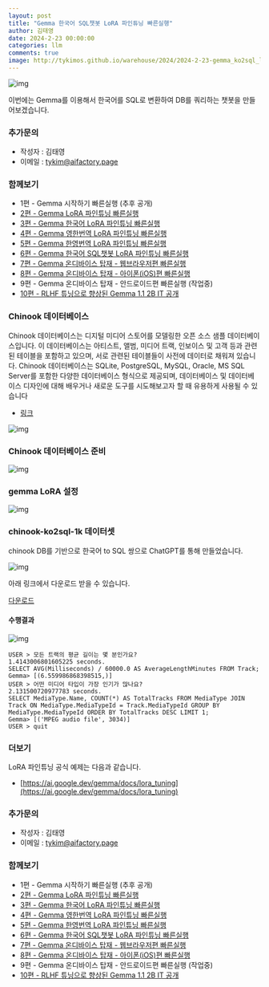 ```yaml
---
layout: post
title: "Gemma 한국어 SQL챗봇 LoRA 파인튜닝 빠른실행"
author: 김태영
date: 2024-2-23 00:00:00
categories: llm
comments: true
image: http://tykimos.github.io/warehouse/2024/2024-2-23-gemma_ko2sql_lora_fine_tuning_fast_execute_title_1.png
---
```

 
![img](http://tykimos.github.io/warehouse/2024/2024-2-23-gemma_ko2sql_lora_fine_tuning_fast_execute_title_1.png)

이번에는 Gemma를 이용해서 한국어를 SQL로 변환하여 DB를 쿼리하는 챗봇을 만들어보겠습니다.

### 추가문의

* 작성자 : 김태영
* 이메일 : tykim@aifactory.page

### 함께보기

* 1편 - Gemma 시작하기 빠른실행 (추후 공개)
* [2편 - Gemma LoRA 파인튜닝 빠른실행](https://tykimos.github.io/2024/02/22/gemma_lora_fine_tuning_fast_execute/)
* [3편 - Gemma 한국어 LoRA 파인튜닝 빠른실행](https://tykimos.github.io/2024/02/22/gemma_korean_lora_fine_tuning_fast_execute/)
* [4편 - Gemma 영한번역 LoRA 파인튜닝 빠른실행](https://tykimos.github.io/2024/02/22/gemma_en2ko_lora_fine_tuning_fast_execute/)
* [5편 - Gemma 한영번역 LoRA 파인튜닝 빠른실행](https://tykimos.github.io/2024/02/22/gemma_ko2en_lora_fine_tuning_fast_execute/)
* [6편 - Gemma 한국어 SQL챗봇 LoRA 파인튜닝 빠른실행](https://tykimos.github.io/2024/02/23/gemma_ko2sql_lora_fine_tuning_fast_execute/)
* [7편 - Gemma 온디바이스 탑재 - 웹브라우저편 빠른실행](https://tykimos.github.io/2024/04/02/gemma_ondevice_webbrowser_fast_execute/)
* [8편 - Gemma 온디바이스 탑재 - 아이폰(iOS)편 빠른실행](https://tykimos.github.io/2024/04/05/local_llm_installed_on_my_iphone_gemma_2b/)
* 9편 - Gemma 온디바이스 탑재 - 안드로이드편 빠른실행 (작업중)
* [10편 - RLHF 튜닝으로 향상된 Gemma 1.1 2B IT 공개](https://tykimos.github.io/2024/04/08/rlhf_tuning_enhanced_gemma_1.1_2b_it_release/)

### Chinook 데이터베이스

Chinook 데이터베이스는 디지털 미디어 스토어를 모델링한 오픈 소스 샘플 데이터베이스입니다. 이 데이터베이스는 아티스트, 앨범, 미디어 트랙, 인보이스 및 고객 등과 관련된 테이블을 포함하고 있으며, 서로 관련된 테이블들이 사전에 데이터로 채워져 있습니다. Chinook 데이터베이스는 SQLite, PostgreSQL, MySQL, Oracle, MS SQL Server를 포함한 다양한 데이터베이스 형식으로 제공되며, 데이터베이스 및 데이터베이스 디자인에 대해 배우거나 새로운 도구를 시도해보고자 할 때 유용하게 사용될 수 있습니다

* [링크](https://github.com/lerocha/chinook-database)

![img](https://private-user-images.githubusercontent.com/135025/299867754-cea7a05a-5c36-40cd-84c7-488307a123f4.png?jwt=eyJhbGciOiJIUzI1NiIsInR5cCI6IkpXVCJ9.eyJpc3MiOiJnaXRodWIuY29tIiwiYXVkIjoicmF3LmdpdGh1YnVzZXJjb250ZW50LmNvbSIsImtleSI6ImtleTUiLCJleHAiOjE3MDg4MzE1MjksIm5iZiI6MTcwODgzMTIyOSwicGF0aCI6Ii8xMzUwMjUvMjk5ODY3NzU0LWNlYTdhMDVhLTVjMzYtNDBjZC04NGM3LTQ4ODMwN2ExMjNmNC5wbmc_WC1BbXotQWxnb3JpdGhtPUFXUzQtSE1BQy1TSEEyNTYmWC1BbXotQ3JlZGVudGlhbD1BS0lBVkNPRFlMU0E1M1BRSzRaQSUyRjIwMjQwMjI1JTJGdXMtZWFzdC0xJTJGczMlMkZhd3M0X3JlcXVlc3QmWC1BbXotRGF0ZT0yMDI0MDIyNVQwMzIwMjlaJlgtQW16LUV4cGlyZXM9MzAwJlgtQW16LVNpZ25hdHVyZT04NjcyMTQwMjMwMDJmMWEzMTBjZDgwODIxYzQ5MmM2OWM4Y2E2ZTYxM2Q4OTMxZjRhMWJmZjNjZjMwMjE3N2ZlJlgtQW16LVNpZ25lZEhlYWRlcnM9aG9zdCZhY3Rvcl9pZD0wJmtleV9pZD0wJnJlcG9faWQ9MCJ9.gV60AZa4xmPBr83BAdN6doj3XJwq2TtaZ681GFFWIfo)

### Chinook 데이터베이스 준비

![img](http://tykimos.github.io/warehouse/2024/2024-2-23-gemma_ko2sql_lora_fine_tuning_fast_execute_1.png)

### gemma LoRA 설정

![img](http://tykimos.github.io/warehouse/2024/2024-2-23-gemma_ko2sql_lora_fine_tuning_fast_execute_2.png)

### chinook-ko2sql-1k 데이터셋

chinook DB를 기반으로 한국어 to SQL 쌍으로 ChatGPT를 통해 만들었습니다.

![img](http://tykimos.github.io/warehouse/2024/2024-2-23-gemma_ko2sql_lora_fine_tuning_fast_execute_3.png)

아래 링크에서 다운로드 받을 수 있습니다.

[다운로드](http://tykimos.github.io/warehouse/2024/chinook-ko2sql-1k.jsonl)

#### 수행결과

![img](http://tykimos.github.io/warehouse/2024/2024-2-23-gemma_ko2sql_lora_fine_tuning_fast_execute_4.png)

```
USER > 모든 트랙의 평균 길이는 몇 분인가요?
1.4143006801605225 seconds.
SELECT AVG(Milliseconds) / 60000.0 AS AverageLengthMinutes FROM Track;
Gemma> [(6.559986868398515,)]
USER > 어떤 미디어 타입이 가장 인기가 많나요?
2.131500720977783 seconds.
SELECT MediaType.Name, COUNT(*) AS TotalTracks FROM MediaType JOIN Track ON MediaType.MediaTypeId = Track.MediaTypeId GROUP BY MediaType.MediaTypeId ORDER BY TotalTracks DESC LIMIT 1;
Gemma> [('MPEG audio file', 3034)]
USER > quit
```

### 더보기

LoRA 파인튜닝 공식 예제는 다음과 같습니다.

* [https://ai.google.dev/gemma/docs/lora_tuning](https://ai.google.dev/gemma/docs/lora_tuning)

### 추가문의

* 작성자 : 김태영
* 이메일 : tykim@aifactory.page

### 함께보기

* 1편 - Gemma 시작하기 빠른실행 (추후 공개)
* [2편 - Gemma LoRA 파인튜닝 빠른실행](https://tykimos.github.io/2024/02/22/gemma_lora_fine_tuning_fast_execute/)
* [3편 - Gemma 한국어 LoRA 파인튜닝 빠른실행](https://tykimos.github.io/2024/02/22/gemma_korean_lora_fine_tuning_fast_execute/)
* [4편 - Gemma 영한번역 LoRA 파인튜닝 빠른실행](https://tykimos.github.io/2024/02/22/gemma_en2ko_lora_fine_tuning_fast_execute/)
* [5편 - Gemma 한영번역 LoRA 파인튜닝 빠른실행](https://tykimos.github.io/2024/02/22/gemma_ko2en_lora_fine_tuning_fast_execute/)
* [6편 - Gemma 한국어 SQL챗봇 LoRA 파인튜닝 빠른실행](https://tykimos.github.io/2024/02/23/gemma_ko2sql_lora_fine_tuning_fast_execute/)
* [7편 - Gemma 온디바이스 탑재 - 웹브라우저편 빠른실행](https://tykimos.github.io/2024/04/02/gemma_ondevice_webbrowser_fast_execute/)
* [8편 - Gemma 온디바이스 탑재 - 아이폰(iOS)편 빠른실행](https://tykimos.github.io/2024/04/05/local_llm_installed_on_my_iphone_gemma_2b/)
* 9편 - Gemma 온디바이스 탑재 - 안드로이드편 빠른실행 (작업중)
* [10편 - RLHF 튜닝으로 향상된 Gemma 1.1 2B IT 공개](https://tykimos.github.io/2024/04/08/rlhf_tuning_enhanced_gemma_1.1_2b_it_release/)